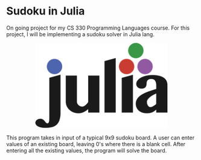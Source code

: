# Sudoku in Julia

On going project for my CS 330 Programming Languages course. For this project, I will be implementing a sudoku solver in Julia lang. 

<p align="center">
  <img src="images/julia logo.png" width="350" title="hover text">
</p>

This program takes in input of a typical 9x9 sudoku board. A user can enter values of an existing board, leaving 0's where there is a blank cell. After entering all the existing values, the program will solve the board. 

